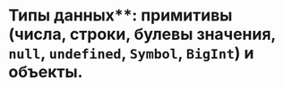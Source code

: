 # Типы данных**: примитивы (числа, строки, булевы значения, `null`, `undefined`, `Symbol`, `BigInt`) и объекты.